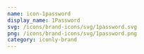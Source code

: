 ```yaml
---
name: icon-1password
display_name: 1Password
svg: /icons/brand-icons/svg/1password.svg
png: /icons/brand-icons/svg/1password.png
category: iconly-brand
---
```

